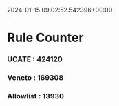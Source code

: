 2024-01-15 09:02:52.542396+00:00
# Rule Counter 
 ### UCATE : 424120

 ### Veneto : 169308

 ### Allowlist : 13930